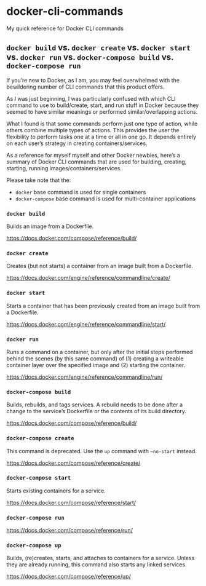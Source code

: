 # docker-cli-commands
My quick reference for Docker CLI commands

## `docker build` vs. `docker create` vs. `docker start` vs. `docker run` vs. `docker-compose build` vs. `docker-compose run`

If you’re new to Docker, as I am, you may feel overwhelmed with the bewildering number of CLI commands that this product offers.

As I was just beginning, I was particularly confused with which CLI command to use to build/create, start, and run stuff in Docker because they seemed to have similar meanings or performed similar/overlapping actions.

What I found is that some commands perform just one type of action, while others combine multiple types of actions. This  provides the user the flexibility to perform tasks one at a time or all in one go. It depends entirely on each user’s strategy in creating containers/services.

As a reference for myself myself and other Docker newbies, here’s a summary of Docker CLI commands that are used for  building, creating, starting, running images/containers/services.

Please take note that the:
- `docker` base command is used for single containers
- `docker-compose` base command is used for multi-container applications

### `docker build`

Builds an image from a Dockerfile.

https://docs.docker.com/compose/reference/build/

### `docker create`

Creates (but not starts) a container from an image built from a Dockerfile.

https://docs.docker.com/engine/reference/commandline/create/

### `docker start`

Starts a container that has been previously created from an image built from a Dockerfile.

https://docs.docker.com/engine/reference/commandline/start/

### `docker run`

Runs a command on a container, but only after the initial steps performed behind the scenes (by this same command) of (1) creating a writeable container layer over the specified image and (2) starting the container.

https://docs.docker.com/engine/reference/commandline/run/

### `docker-compose build`

Builds, rebuilds, and tags services. A rebuild needs to be done after a change to the service’s Dockerfile or the contents of its build directory.

https://docs.docker.com/compose/reference/build/

### `docker-compose create`

This command is deprecated. Use the `up` command with `—no-start` instead.

https://docs.docker.com/compose/reference/create/

### `docker-compose start`

Starts existing containers for a service.

https://docs.docker.com/compose/reference/start/

### `docker-compose run`

https://docs.docker.com/compose/reference/run/


### `docker-compose up`

Builds, (re)creates, starts, and attaches to containers for a service. Unless they are already running, this command also starts any linked services.

https://docs.docker.com/compose/reference/up/
